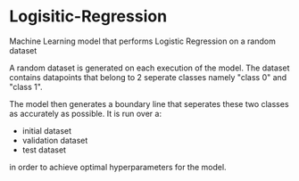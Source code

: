 # Logisitic-Regression
Machine Learning model that performs Logistic Regression on a random dataset

A random dataset is generated on each execution of the model.
The dataset contains datapoints that belong to 2 seperate classes namely "class 0" and "class 1".

The model then generates a boundary line that seperates these two classes as accurately as possible. It is run over a:
- initial dataset
- validation dataset
- test dataset

in order to achieve optimal hyperparameters for the model.
